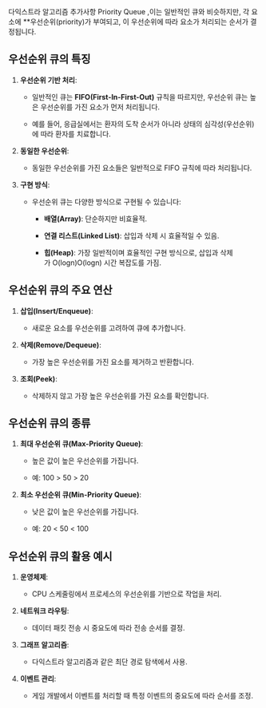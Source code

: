 다익스트라 알고리즘 추가사항
Priority Queue ,이는 일반적인 큐와 비슷하지만, 각 요소에 **우선순위(priority)가 부여되고, 이 우선순위에 따라 요소가 처리되는 순서가 결정됩니다.

## **우선순위 큐의 특징**

1. **우선순위 기반 처리**:
    
    - 일반적인 큐는 **FIFO(First-In-First-Out)** 규칙을 따르지만, 우선순위 큐는 높은 우선순위를 가진 요소가 먼저 처리됩니다.
        
    - 예를 들어, 응급실에서는 환자의 도착 순서가 아니라 상태의 심각성(우선순위)에 따라 환자를 치료합니다.
        
2. **동일한 우선순위**:
    
    - 동일한 우선순위를 가진 요소들은 일반적으로 FIFO 규칙에 따라 처리됩니다.
        
3. **구현 방식**:
    
    - 우선순위 큐는 다양한 방식으로 구현될 수 있습니다:
        
        - **배열(Array)**: 단순하지만 비효율적.
            
        - **연결 리스트(Linked List)**: 삽입과 삭제 시 효율적일 수 있음.
            
        - **힙(Heap)**: 가장 일반적이며 효율적인 구현 방식으로, 삽입과 삭제가 O(log⁡n)O(logn) 시간 복잡도를 가짐.
            

## **우선순위 큐의 주요 연산**

1. **삽입(Insert/Enqueue)**:
    
    - 새로운 요소를 우선순위를 고려하여 큐에 추가합니다.
        
2. **삭제(Remove/Dequeue)**:
    
    - 가장 높은 우선순위를 가진 요소를 제거하고 반환합니다.
        
3. **조회(Peek)**:
    
    - 삭제하지 않고 가장 높은 우선순위를 가진 요소를 확인합니다.
        

## **우선순위 큐의 종류**

1. **최대 우선순위 큐(Max-Priority Queue)**:
    
    - 높은 값이 높은 우선순위를 가집니다.
        
    - 예: 100 > 50 > 20
        
2. **최소 우선순위 큐(Min-Priority Queue)**:
    
    - 낮은 값이 높은 우선순위를 가집니다.
        
    - 예: 20 < 50 < 100
        

## **우선순위 큐의 활용 예시**

1. **운영체제**:
    
    - CPU 스케줄링에서 프로세스의 우선순위를 기반으로 작업을 처리.
        
2. **네트워크 라우팅**:
    
    - 데이터 패킷 전송 시 중요도에 따라 전송 순서를 결정.
        
3. **그래프 알고리즘**:
    
    - 다익스트라 알고리즘과 같은 최단 경로 탐색에서 사용.
        
4. **이벤트 관리**:
    
    - 게임 개발에서 이벤트를 처리할 때 특정 이벤트의 중요도에 따라 순서를 조정.

